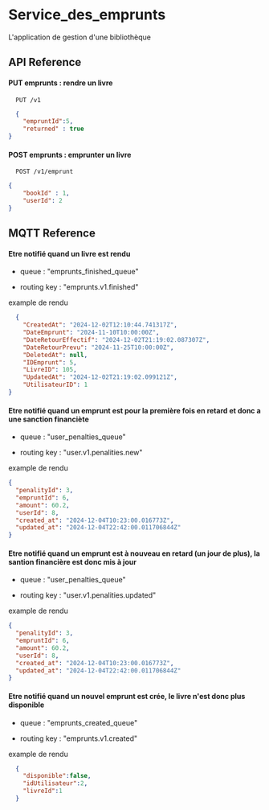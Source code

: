 # Service_des_emprunts
L'application de gestion d'une bibliothèque


## API Reference

#### PUT emprunts : rendre un livre

```http
  PUT /v1

```

```json
  {
    "empruntId":5, 
    "returned" : true
}
```


#### POST emprunts : emprunter un livre

```http
  POST /v1/emprunt

```

```json
{
    "bookId" : 1,
    "userId": 2
}
```


## MQTT Reference
#### Etre notifié quand un livre est rendu

- queue : "emprunts_finished_queue"
 
- routing key : "emprunts.v1.finished"

example de rendu 

```json
  {
    "CreatedAt": "2024-12-02T12:10:44.741317Z",
    "DateEmprunt": "2024-11-10T10:00:00Z",
    "DateRetourEffectif": "2024-12-02T21:19:02.087307Z",
    "DateRetourPrevu": "2024-11-25T10:00:00Z",
    "DeletedAt": null,
    "IDEmprunt": 5,
    "LivreID": 105,
    "UpdatedAt": "2024-12-02T21:19:02.099121Z",
    "UtilisateurID": 1
}
```


#### Etre notifié quand un emprunt est pour la première fois en retard et donc a une sanction financiète

- queue : "user_penalties_queue"
 
- routing key : "user.v1.penalities.new"

example de rendu 

```json
{
  "penalityId": 3,
  "empruntId": 6,
  "amount": 60.2,
  "userId": 8,
  "created_at": "2024-12-04T10:23:00.016773Z",
  "updated_at": "2024-12-04T22:42:00.011706844Z"
}
```


#### Etre notifié quand un emprunt est à nouveau en retard (un jour de plus), la santion financière est donc mis à jour

- queue : "user_penalties_queue"
 
- routing key : "user.v1.penalities.updated"

example de rendu 

```json
{
  "penalityId": 3,
  "empruntId": 6,
  "amount": 60.2,
  "userId": 8,
  "created_at": "2024-12-04T10:23:00.016773Z",
  "updated_at": "2024-12-04T22:42:00.011706844Z"
}
```



#### Etre notifié quand un nouvel emprunt est crée, le livre n'est donc plus disponible

- queue : "emprunts_created_queue"
 
- routing key : "emprunts.v1.created"

example de rendu 

```json
  {
    "disponible":false,
    "idUtilisateur":2,
    "livreId":1
  }
```